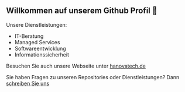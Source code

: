 ## Willkommen auf unserem Github Profil 👋

Unsere Dienstleistungen:
- IT-Beratung
- Managed Services
- Softwareentwicklung
- Informationssicherheit

Besuchen Sie auch unsere Webseite unter [hanovatech.de](https://hanovatech.de)

Sie haben Fragen zu unseren Repositories oder Dienstleistungen? Dann [schreiben Sie uns](https://hanovatech.de/kontakt)

<!--

**Here are some ideas to get you started:**

🙋‍♀️ A short introduction - what is your organization all about?
🌈 Contribution guidelines - how can the community get involved?
👩‍💻 Useful resources - where can the community find your docs? Is there anything else the community should know?
🍿 Fun facts - what does your team eat for breakfast?
🧙 Remember, you can do mighty things with the power of [Markdown](https://docs.github.com/github/writing-on-github/getting-started-with-writing-and-formatting-on-github/basic-writing-and-formatting-syntax)
-->
